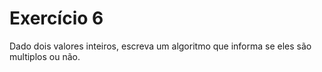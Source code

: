 # Exercício 6

Dado dois valores inteiros, escreva um algoritmo que informa se eles são multiplos ou não.

